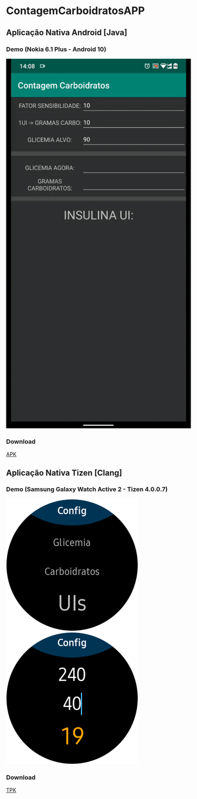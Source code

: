 # ContagemCarboidratosAPP

## Aplicação Nativa Android [Java]

### Demo (Nokia 6.1 Plus - Android 10)
[![](https://raw.githubusercontent.com/mvrpl/ContagemCarboidratosAPP/master/AndroidAPP.gif)](#)

### Download
[APK](https://github.com/mvrpl/ContagemCarboidratosAPP/raw/native_android/app/release/app-release.apk)

## Aplicação Nativa Tizen [Clang]

### Demo (Samsung Galaxy Watch Active 2 - Tizen 4.0.0.7)
[![](https://raw.githubusercontent.com/mvrpl/ContagemCarboidratosAPP/master/Watch_1.png)](#)
[![](https://raw.githubusercontent.com/mvrpl/ContagemCarboidratosAPP/master/Watch_2.png)](#)

### Download
[TPK](https://github.com/mvrpl/ContagemCarboidratosAPP/raw/native_tizen_watch/Debug/org.mvrpl.contcarboidratos-1.0.0-arm.tpk)
